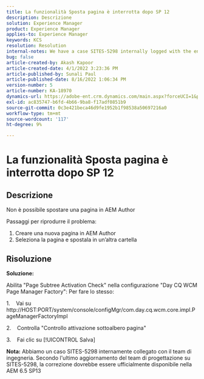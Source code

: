```yaml
---
title: La funzionalità Sposta pagina è interrotta dopo SP 12
description: Descrizione
solution: Experience Manager
product: Experience Manager
applies-to: Experience Manager
keywords: KCS
resolution: Resolution
internal-notes: We have a case SITES-5298 internally logged with the engineering team. As per the latest update from the engineering team on SITES-5298, The fix should be officially available in AEM 6.5 SP13
bug: false
article-created-by: Akash Kapoor
article-created-date: 4/1/2022 3:23:36 PM
article-published-by: Sunali Paul
article-published-date: 8/16/2022 1:06:34 PM
version-number: 5
article-number: KA-18970
dynamics-url: https://adobe-ent.crm.dynamics.com/main.aspx?forceUCI=1&pagetype=entityrecord&etn=knowledgearticle&id=f80317b1-cfb1-ec11-9840-0022480bdaa1
exl-id: ac835747-b6fd-4b66-9ba8-f17adf0851b9
source-git-commit: 0c3e421beca46d9fe1952b1f98538a50697216a0
workflow-type: tm+mt
source-wordcount: '117'
ht-degree: 9%

---
```


# La funzionalità Sposta pagina è interrotta dopo SP 12

## Descrizione


Non è possibile spostare una pagina in AEM Author

Passaggi per riprodurre il problema:
1. Creare una nuova pagina in AEM Author
2. Seleziona la pagina e spostala in un’altra cartella


## Risoluzione


<b>Soluzione: </b>

Abilita &quot;Page Subtree Activation Check&quot; nella configurazione &quot;Day CQ WCM Page Manager Factory&quot;: Per fare lo stesso:

1.    Vai su http://HOST:PORT/system/console/configMgr/com.day.cq.wcm.core.impl.PageManagerFactoryImpl

2.    Controlla &quot;Controllo attivazione sottoalbero pagina&quot;

3.    Fai clic su [!UICONTROL Salva]

<b>Nota:</b> Abbiamo un caso SITES-5298 internamente collegato con il team di ingegneria.
Secondo l&#39;ultimo aggiornamento del team di progettazione su SITES-5298, la correzione dovrebbe essere ufficialmente disponibile nella AEM 6.5 SP13
